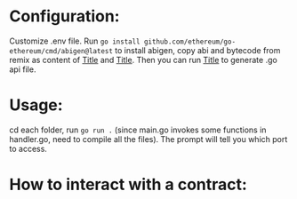 # Configuration:
Customize .env file.
Run `go install github.com/ethereum/go-ethereum/cmd/abigen@latest` to install abigen, copy abi and bytecode from remix as content of [Title]() and [Title](interactTest/build/MySmartContract.bin). Then you can run [Title](interactTest/abigen.bat) to generate .go api file.

# Usage:
cd each folder, run `go run .` (since main.go invokes some functions in handler.go, need to compile all the files). The prompt will tell you which port to access.

# How to interact with a contract:
